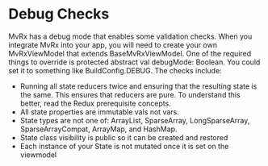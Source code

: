 # Debug Checks

MvRx has a debug mode that enables some validation checks. When you integrate MvRx into your app, you will need to create your own MvRxViewModel that extends BaseMvRxViewModel. One of the required things to override is protected abstract val debugMode: Boolean. You could set it to something like BuildConfig.DEBUG. The checks include:

* Running all state reducers twice and ensuring that the resulting state is the same. This ensures that reducers are pure. To understand this better, read the Redux prerequisite concepts.
* All state properties are immutable vals not vars.
* State types are not one of: ArrayList, SparseArray, LongSparseArray, SparseArrayCompat, ArrayMap, and HashMap.
* State class visibility is public so it can be created and restored
* Each instance of your State is not mutated once it is set on the viewmodel

